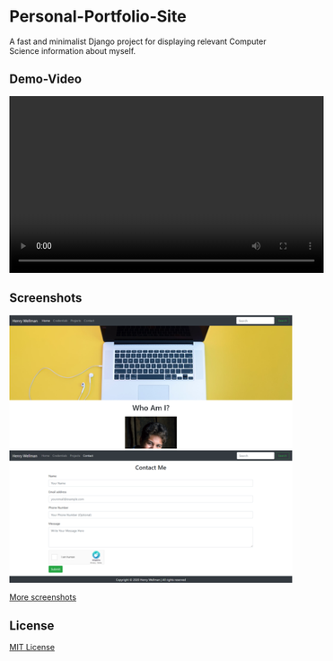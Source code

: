 # Personal-Portfolio-Site
A fast and minimalist Django project for displaying relevant Computer Science information about myself.

## Demo-Video
<video width="560" height="315">
  <source src="https://www.youtube.com/embed/Tpazv-hO5-w">
</video>

## Screenshots
<img src="screenshots/homeTop.PNG" alt-text="Screenshot">
<img src="screenshots/contact.PNG" alt-text="Screenshot">

[More screenshots](screenshots/)

## License

[MIT License](LICENSE)

